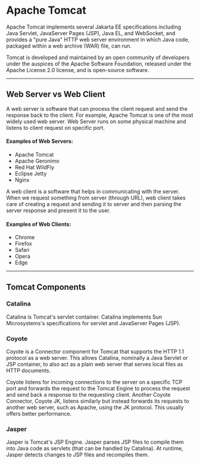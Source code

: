 # Apache Tomcat

Apache Tomcat implements several Jakarta EE specifications including Java Servlet, JavaServer Pages (JSP), Java EL, and WebSocket, and provides a "pure Java" HTTP web server environment in which Java code, packaged within a web archive (WAR) file, can run.

Tomcat is developed and maintained by an open community of developers under the auspices of the Apache Software Foundation, released under the Apache License 2.0 license, and is open-source software.

---

## Web Server vs Web Client

A web server is software that can process the client request and send the response back to the client. For example, Apache Tomcat is one of the most widely used web server. Web Server runs on some physical machine and listens to client request on specific port.

#### Examples of Web Servers:

- Apache Tomcat
- Apache Geronimo
- Red Hat WildFly
- Eclipse Jetty
- Nginx

A web client is a software that helps in communicating with the server. When we request something from server (through URL), web client takes care of creating a request and sending it to server and then parsing the server response and present it to the user.

#### Examples of Web Clients:

- Chrome
- Firefox
- Safari
- Opera
- Edge

---

## Tomcat Components

### Catalina

Catalina is Tomcat's servlet container. Catalina implements Sun Microsystems's specifications for servlet and JavaServer Pages (JSP). 

### Coyote

Coyote is a Connector component for Tomcat that supports the HTTP 1.1 protocol as a web server. This allows Catalina, nominally a Java Servlet or JSP container, to also act as a plain web server that serves local files as HTTP documents. 

Coyote listens for incoming connections to the server on a specific TCP port and forwards the request to the Tomcat Engine to process the request and send back a response to the requesting client. Another Coyote Connector, Coyote JK, listens similarly but instead forwards its requests to another web server, such as Apache, using the JK protocol. This usually offers better performance.

### Jasper

Jasper is Tomcat's JSP Engine. Jasper parses JSP files to compile them into Java code as servlets (that can be handled by Catalina). At runtime, Jasper detects changes to JSP files and recompiles them.

